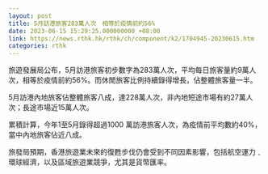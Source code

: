 ```yaml
---
layout: post
title: 5月訪港旅客283萬人次　相等於疫情前約56%
date: 2023-06-15 15:29:25.000000000 +08:00
link: https://news.rthk.hk/rthk/ch/component/k2/1704945-20230615.htm
categories: rthk
---
```


旅遊發展局公布，5月訪港旅客初步數字為283萬人次，平均每日旅客量約9萬人次，相等於疫情前約56%。而休閒旅客比例持續錄得增長，佔整體旅客量一半。

5月訪港內地旅客佔整體旅客八成，達228萬人次，非內地短途市場有約27萬人次；長途市場近15萬人次。

累積計算，今年1至5月錄得超過1000 萬訪港旅客人次，為疫情前平均數約40%，當中內地旅客佔近八成。

旅發局預期，香港旅遊業未來的復甦步伐仍會受到不同因素影響，包括航空運力﹑環球經濟，以及區域旅遊業競爭，尤其是貨幣匯率。
